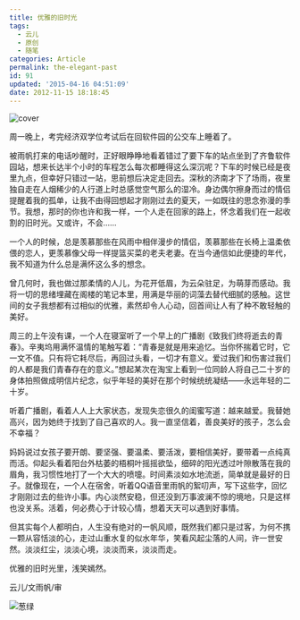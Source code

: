 ```yaml
---
title: 优雅的旧时光
tags:
  - 云儿
  - 原创
  - 随笔
categories: Article
permalink: the-elegant-past
id: 91
updated: '2015-04-16 04:51:09'
date: 2012-11-15 18:18:45
---
```


![cover](https://cat.yufan.me/cats/010300jty.jpg)

周一晚上，考完经济双学位考试后在回软件园的公交车上睡着了。

被雨帆打来的电话吵醒时，正好眼睁睁地看着错过了要下车的站点坐到了齐鲁软件园站，想来长达半个小时的车程怎么每次都睡得这么深沉呢？下车的时候已经是夜里九点，但幸好只错过一站，思前想后决定走回去。深秋的济南才下了场雨，夜里独自走在人烟稀少的人行道上时总感觉空气那么的湿冷。身边偶尔擦身而过的情侣提醒着我的孤单，让我不由得回想起才刚刚过去的夏天，一如既往的思念弥漫的季节。我想，那时的你也许和我一样，一个人走在回家的路上，怀念着我们在一起收割的旧时光。又或许，不会……

<!--more-->

一个人的时候，总是羡慕那些在风雨中相伴漫步的情侣，羡慕那些在长椅上温柔依偎的恋人，更羡慕像父母一样提篮买菜的老夫老妻。在当今通信如此便捷的年代，我不知道为什么总是满怀这么多的想念。

曾几何时，我也做过那柔情的人儿，为花开低眉，为云朵驻足，为萌芽而感动。我将一切的思绪埋藏在阁楼的笔记本里，用满是华丽的词藻去替代细腻的感触。这世间的女子我想都有过相似的优雅，素然却令人心动，回首间让人有了种不敢轻触的美好。

周三的上午没有课，一个人在寝室听了一个早上的广播剧《致我们终将逝去的青春》。辛夷坞用满怀温情的笔触写着：“青春是就是用来追忆。当你怀揣着它时，它一文不值。只有将它耗尽后，再回过头看，一切才有意义。爱过我们和伤害过我们的人都是我们青春存在的意义。”想起某次在淘宝上看到一位同龄人将自己二十岁的身体拍照做成明信片纪念，似乎年轻的美好在那个时候统统凝结——永远年轻的二十岁。

听着广播剧，看着人人上大家状态，发现失恋很久的闺蜜写道：越来越爱。我替她高兴，因为她终于找到了自己喜欢的人。我一直坚信着，善良美好的孩子，怎么会不幸福？

 妈妈说过女孩子要开朗、要坚强、要温柔、要活泼，要相信美好，要带着一点纯真而活。仰起头看着阳台外枯萎的梧桐叶摇摇欲坠，细碎的阳光透过叶隙散落在我的眉角，我习惯性地打了一个大大的喷嚏。时间素淡如水地流逝，简单就是最好的日子。就像现在，一个人在宿舍，听着QQ语音里雨帆的絮叨声，写下这些字，回忆才刚刚过去的些许小事。内心淡然安稳，但还没到万事波澜不惊的境地，只是这样也没关系。活着，何必费心于计较心情，想着天天可以遇到好事情。 

但其实每个人都明白，人生没有绝对的一帆风顺，既然我们都只是过客，为何不携一颗从容恬淡的心，走过山重水复的似水年华，笑看风起尘落的人间，许一世安然。淡淡红尘，淡淡心境，淡淡而来，淡淡而走。

优雅的旧时光里，浅笑嫣然。

云儿/文雨帆/审

![葱绿](https://cat.yufan.me/cats/010300YSy.jpg)
